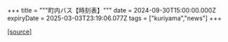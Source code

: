 +++
title = """町内バス【時刻表】"""
date = 2024-09-30T15:00:00.000Z
expiryDate = 2025-03-03T23:19:06.077Z
tags = ["kuriyama","news"]
+++


[[source]](https://www.town.kuriyama.hokkaido.jp/soshiki/47/28990.html)
